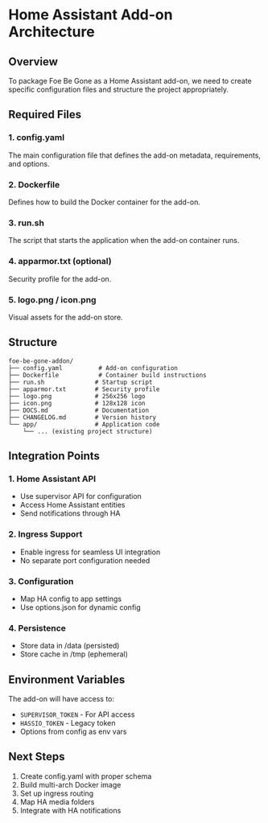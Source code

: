 # Home Assistant Add-on Architecture

## Overview

To package Foe Be Gone as a Home Assistant add-on, we need to create specific configuration files and structure the project appropriately.

## Required Files

### 1. config.yaml
The main configuration file that defines the add-on metadata, requirements, and options.

### 2. Dockerfile
Defines how to build the Docker container for the add-on.

### 3. run.sh
The script that starts the application when the add-on container runs.

### 4. apparmor.txt (optional)
Security profile for the add-on.

### 5. logo.png / icon.png
Visual assets for the add-on store.

## Structure

```
foe-be-gone-addon/
├── config.yaml          # Add-on configuration
├── Dockerfile           # Container build instructions
├── run.sh              # Startup script
├── apparmor.txt        # Security profile
├── logo.png            # 256x256 logo
├── icon.png            # 128x128 icon
├── DOCS.md             # Documentation
├── CHANGELOG.md        # Version history
└── app/                # Application code
    └── ... (existing project structure)
```

## Integration Points

### 1. Home Assistant API
- Use supervisor API for configuration
- Access Home Assistant entities
- Send notifications through HA

### 2. Ingress Support
- Enable ingress for seamless UI integration
- No separate port configuration needed

### 3. Configuration
- Map HA config to app settings
- Use options.json for dynamic config

### 4. Persistence
- Store data in /data (persisted)
- Store cache in /tmp (ephemeral)

## Environment Variables

The add-on will have access to:
- `SUPERVISOR_TOKEN` - For API access
- `HASSIO_TOKEN` - Legacy token
- Options from config as env vars

## Next Steps

1. Create config.yaml with proper schema
2. Build multi-arch Docker image
3. Set up ingress routing
4. Map HA media folders
5. Integrate with HA notifications